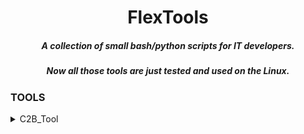 <div align="center">

# FlexTools
  
##### A collection of small bash/python scripts for IT developers. 
##### Now all those tools are just tested and used on the Linux.

</div>

### TOOLS

<details>
<summary>C2B_Tool</summary>
  
Convert C hex array to binary file.
